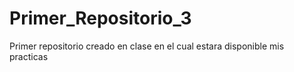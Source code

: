 # Primer_Repositorio_3
Primer repositorio creado en clase en el cual estara disponible mis practicas 
